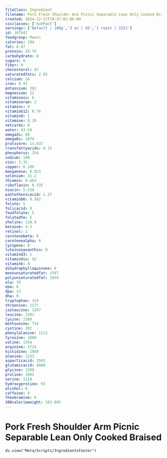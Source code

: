 ```yaml
---
fileClass: Ingredient
filename: Pork Fresh Shoulder Arm Picnic Separable Lean Only Cooked Braised
created: 2024-12-21T19:27:02-06:00
cssclasses: ['nutFact']
servings: ['Default | 100g','3 oz | 85','1 roast | 2252']
id: 167847
foodgroup: Meats
calories: 194
fat: 8.87
protein: 26.76
carbohydrate: 0
sugars: 0
fiber: 0
cholesterol: 87
saturatedfats: 2.85
calcium: 16
iron: 0.97
potassium: 382
magnesium: 23
vitaminaiu: 6
vitaminarae: 2
vitaminc: 0
vitaminb12: 0.76
vitamind: 1
vitamine: 0.29
netcarbs: 0
water: 63.59
omega3s: 89
omega6s: 1674
pralscore: 13.637
transfattyacids: 0.15
phosphorus: 254
sodium: 100
zinc: 3.35
copper: 0.109
manganese: 0.023
selenium: 31.2
thiamin: 0.463
riboflavin: 0.335
niacin: 5.538
pantothenicacid: 1.27
vitaminb6: 0.362
folate: 5
folicacid: 0
foodfolate: 5
folatedfe: 5
choline: 110.9
betaine: 4.3
retinol: 2
carotenebeta: 0
carotenealpha: 0
lycopene: 0
luteinzeaxanthin: 0
vitamind3: 1
vitamindiu: 42
vitamink: 0
dihydrophylloquinone: 0
monounsaturatedfat: 3767
polyunsaturatedfat: 1859
ala: 76
epa: 0
dpa: 13
dha: 0
tryptophan: 319
threonine: 1177
isoleucine: 1267
leucine: 2203
lysine: 2380
methionine: 734
cystine: 302
phenylalanine: 1112
tyrosine: 1060
valine: 1354
arginine: 1724
histidine: 1089
alanine: 1533
asparticacid: 2503
glutamicacid: 4088
glycine: 1209
proline: 1082
serine: 1118
hydroxyproline: 93
alcohol: 0
caffeine: 0
theobromine: 0
200calorieweight: 103.093
---
```


# Pork Fresh Shoulder Arm Picnic Separable Lean Only Cooked Braised

```dataviewjs
dv.view("Meta/Scripts/IngredientsFooter")
```